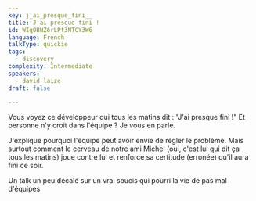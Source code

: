 ```yaml
---
key: j_ai_presque_fini__
title: J'ai presque fini !
id: WIq0BNZ6rLPt3NTCY3W6
language: French
talkType: quickie
tags:
  - discovery
complexity: Intermediate
speakers:
  - david_laize
draft: false

---
```


Vous voyez ce développeur qui tous les matins dit : "J'ai presque fini !" 
Et personne n'y croit dans l'équipe ?
Je vous en parle. 

J'explique pourquoi l'équipe peut avoir envie de régler le problème. Mais surtout comment le cerveau de notre ami Michel (oui, c'est lui qui dit ça tous les matins) joue contre lui et renforce sa certitude (erronée) qu'il aura fini ce soir.

Un talk un peu décalé sur un vrai soucis qui pourri la vie de pas mal d'équipes